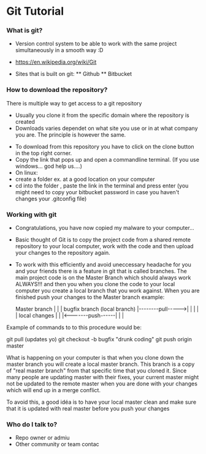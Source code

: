 # Git Tutorial #

### What is git? ###

* Version control system to be able to work with the same project simultaneously in a smooth way :D

* https://en.wikipedia.org/wiki/Git

* Sites that is built on git:
** Github
** Bitbucket

### How to download the repository? ###

There is multiple way to get access to a git repository
- Usually you clone it from the specific domain where the repository is created
- Downloads varies dependet on what site you use or in at what company you are. The principle is however the same.

* To download from this repository you have to click on the clone button in the top right corner.
* Copy the link that pops up and open a commandline terminal. (If you use windows... god help us....)
* On linux:
* create a folder ex. <gitTutorial> at a good location on your computer
* cd into the folder <gitTutorial>, paste the link in the terminal and press enter (you might need to copy your bitbucket password in case you haven't changes your .gitconfig file)

### Working with git ###

* Congratulations, you have now copied my malware to your computer...
* Basic thought of Git is to copy the project code from a shared remote repository to your local computer, work with the code and then upload your changes to the repository again.  
* To work with this efficiently and avoid uneccessary headache for you and your friends there is a feature in git that is called branches. The main project code is on the Master Branch which should always work ALWAYS!!! and then you when you clone the code to your local computer you create a local branch that you work against. When you are finished push your changes to the Master branch example:

  Master branch
  	|
	|
	|	     bugfix branch (local branch)
	|--------pull----->|
	|		   | 
	|		   | local changes
	|	      	   |
        |<-------push------|
	|
	|

Example of commands to to this procedure would be:

git pull (updates yo)
git checkout -b bugfix
"drunk coding"
git push origin master

What is happening on your computer is that when you clone down the master branch you will create a local master branch. This branch is a copy of "real master branch" from that specific time that you cloned it. Since many people are updating master with their fixes, your current master might not be updated to the remote master when you are done with your changes which will end up in a merge conflict.

To avoid this, a good idéa is to have your local master clean and make sure that it is updated with real master before you push your changes    

### Who do I talk to? ###
* Repo owner or admiu
* Other community or team contac